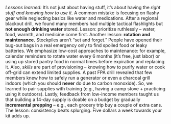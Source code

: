 _Lessons learned:_ It’s not just about having stuff, it’s about having the _right stuff and knowing how to use it_. A common mistake is focusing on flashy gear while neglecting basics like water and medications. After a regional blackout drill, we found many members had multiple tactical flashlights but **not enough drinking water** stored. Lesson: prioritize ruthlessly – water, food, warmth, and medicine come first. Another lesson: **rotation and maintenance.** Stockpiles aren’t “set and forget.” People have opened their bug-out bags in a real emergency only to find spoiled food or leaky batteries. We emphasize low-cost approaches to maintenance: for example, calendar reminders to rotate water every 6 months (it’s free, just labor) or using up stored pantry food in normal times before expiration and replacing it. Also, _skills_ are part of provisioning – knowing how to purify water or cook off-grid can extend limited supplies. A past FPA drill revealed that few members knew how to safely run a generator or even a charcoal grill indoors (which you should **never** do due to carbon monoxide). So, we learned to pair supplies with training (e.g., having a camp stove + practicing using it outdoors). Lastly, feedback from low-income members taught us that building a 14-day supply is doable on a budget by gradually **incremental prepping** – e.g., each grocery trip buy a couple of extra cans. The lesson: consistency beats splurging. Five dollars a week towards your kit adds up.